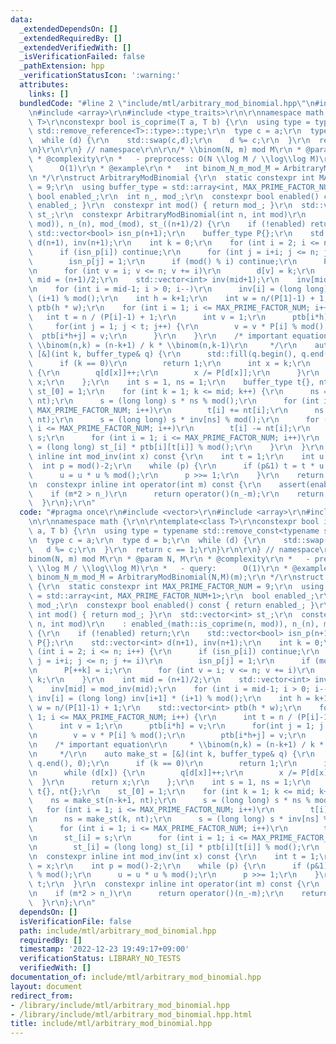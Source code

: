 ```yaml
---
data:
  _extendedDependsOn: []
  _extendedRequiredBy: []
  _extendedVerifiedWith: []
  _isVerificationFailed: false
  _pathExtension: hpp
  _verificationStatusIcon: ':warning:'
  attributes:
    links: []
  bundledCode: "#line 2 \"include/mtl/arbitrary_mod_binomial.hpp\"\n#include <vector>\r\
    \n#include <array>\r\n#include <type_traits>\r\n\r\nnamespace math {\r\n\r\ntemplate<class\
    \ T>\r\nconstexpr bool is_coprime(T a, T b) {\r\n  using type = typename std::remove_const<typename\
    \ std::remove_reference<T>::type>::type;\r\n  type c = a;\r\n  type d = b;\r\n\
    \  while (d) {\r\n    std::swap(c,d);\r\n    d %= c;\r\n  }\r\n  return c == 1;\r\
    \n}\r\n\r\n} // namespace\r\n\r\n/* \\binom(N, m) mod M\r\n * @param N, M\r\n\
    \ * @complexity\r\n *   - preprocess: O(N \\log M / \\log\\log M)\r\n *   - query:\
    \      O(1)\r\n * @example\r\n *   int binom_N_m_mod_M = ArbitraryModBinomial(N,M)(m);\r\
    \n */\r\nstruct ArbitraryModBinomial {\r\n  static constexpr int MAX_PRIME_FACTOR_NUM\
    \ = 9;\r\n  using buffer_type = std::array<int, MAX_PRIME_FACTOR_NUM+1>;\r\n \
    \ bool enabled_;\r\n  int n_, mod_;\r\n  constexpr bool enabled() const { return\
    \ enabled_; }\r\n  constexpr int mod() { return mod_; }\r\n  std::vector<int>\
    \ st_;\r\n  constexpr ArbitraryModBinomial(int n, int mod)\r\n    : enabled_(math::is_coprime(n,\
    \ mod)), n_(n), mod_(mod), st_((n+1)/2) {\r\n    if (!enabled) return;\r\n   \
    \ std::vector<bool> isn_p(n+1);\r\n    buffer_type P{};\r\n    std::vector<int>\
    \ d(n+1), inv(n+1);\r\n    int k = 0;\r\n    for (int i = 2; i <= n; i++) {\r\n\
    \      if (isn_p[i]) continue;\r\n      for (int j = i+i; j <= n; j += i)\r\n\
    \        isn_p[j] = 1;\r\n      if (mod() % i) continue;\r\n      P[++k] = i;\r\
    \n      for (int v = i; v <= n; v += i)\r\n        d[v] = k;\r\n    }\r\n    int\
    \ mid = (n+1)/2;\r\n    std::vector<int> inv(mid+1);\r\n    inv[mid] = mod_inv(mid);\r\
    \n    for (int i = mid-1; i > 0; i--)\r\n      inv[i] = (long long) inv[i+1] *\
    \ (i+1) % mod();\r\n    int h = k+1;\r\n    int w = n/(P[1]-1) + 1;\r\n    std::vector<int>\
    \ ptb(h * w);\r\n    for (int i = 1; i <= MAX_PRIME_FACTOR_NUM; i++) {\r\n   \
    \   int t = n / (P[i]-1) + 1;\r\n      int v = 1;\r\n      ptb[i*h] = v;\r\n \
    \     for(int j = 1; j < t; j++) {\r\n        v = v * P[i] % mod();\r\n      \
    \  ptb[i*h+j] = v;\r\n      }\r\n    }\r\n    /* important equation\r\n     *\
    \ \\binom(n,k) = (n-k+1) / k * \\binom(n,k-1)\r\n     */\r\n    auto make_st =\
    \ [&](int k, buffer_type& q) {\r\n      std::fill(q.begin(), q.end(), 0);\r\n\
    \      if (k == 0)\r\n        return 1;\r\n      int x = k;\r\n      while (d[x])\
    \ {\r\n        q[d[x]]++;\r\n        x /= P[d[x]];\r\n      }\r\n      return\
    \ x;\r\n    };\r\n    int s = 1, ns = 1;\r\n    buffer_type t{}, nt{};\r\n   \
    \ st_[0] = 1;\r\n    for (int k = 1; k <= mid; k++) {\r\n      ns = make_st(n-k+1,\
    \ nt);\r\n      s = (long long) s * ns % mod();\r\n      for (int i = 1; i <=\
    \ MAX_PRIME_FACTOR_NUM; i++)\r\n        t[i] += nt[i];\r\n      ns = make_st(k,\
    \ nt);\r\n      s = (long long) s * inv[ns] % mod();\r\n      for (int i = 1;\
    \ i <= MAX_PRIME_FACTOR_NUM; i++)\r\n        t[i] -= nt[i];\r\n      st_[i] =\
    \ s;\r\n      for (int i = 1; i <= MAX_PRIME_FACTOR_NUM; i++)\r\n        st_[i]\
    \ = (long long) st_[i] * ptb[i][t[i]] % mod();\r\n    }\r\n  }\r\n  constexpr\
    \ inline int mod_inv(int x) const {\r\n    int t = 1;\r\n    int u = x;\r\n  \
    \  int p = mod()-2;\r\n    while (p) {\r\n      if (p&1) t = t * u % mod();\r\n\
    \      u = u * u % mod();\r\n      p >>= 1;\r\n    }\r\n    return t;\r\n  }\r\
    \n  constexpr inline int operator(int m) const {\r\n    assert(enabled());\r\n\
    \    if (m*2 > n_)\r\n      return operator()(n_-m);\r\n    return st_[m];\r\n\
    \  }\r\n};\r\n"
  code: "#pragma once\r\n#include <vector>\r\n#include <array>\r\n#include <type_traits>\r\
    \n\r\nnamespace math {\r\n\r\ntemplate<class T>\r\nconstexpr bool is_coprime(T\
    \ a, T b) {\r\n  using type = typename std::remove_const<typename std::remove_reference<T>::type>::type;\r\
    \n  type c = a;\r\n  type d = b;\r\n  while (d) {\r\n    std::swap(c,d);\r\n \
    \   d %= c;\r\n  }\r\n  return c == 1;\r\n}\r\n\r\n} // namespace\r\n\r\n/* \\\
    binom(N, m) mod M\r\n * @param N, M\r\n * @complexity\r\n *   - preprocess: O(N\
    \ \\log M / \\log\\log M)\r\n *   - query:      O(1)\r\n * @example\r\n *   int\
    \ binom_N_m_mod_M = ArbitraryModBinomial(N,M)(m);\r\n */\r\nstruct ArbitraryModBinomial\
    \ {\r\n  static constexpr int MAX_PRIME_FACTOR_NUM = 9;\r\n  using buffer_type\
    \ = std::array<int, MAX_PRIME_FACTOR_NUM+1>;\r\n  bool enabled_;\r\n  int n_,\
    \ mod_;\r\n  constexpr bool enabled() const { return enabled_; }\r\n  constexpr\
    \ int mod() { return mod_; }\r\n  std::vector<int> st_;\r\n  constexpr ArbitraryModBinomial(int\
    \ n, int mod)\r\n    : enabled_(math::is_coprime(n, mod)), n_(n), mod_(mod), st_((n+1)/2)\
    \ {\r\n    if (!enabled) return;\r\n    std::vector<bool> isn_p(n+1);\r\n    buffer_type\
    \ P{};\r\n    std::vector<int> d(n+1), inv(n+1);\r\n    int k = 0;\r\n    for\
    \ (int i = 2; i <= n; i++) {\r\n      if (isn_p[i]) continue;\r\n      for (int\
    \ j = i+i; j <= n; j += i)\r\n        isn_p[j] = 1;\r\n      if (mod() % i) continue;\r\
    \n      P[++k] = i;\r\n      for (int v = i; v <= n; v += i)\r\n        d[v] =\
    \ k;\r\n    }\r\n    int mid = (n+1)/2;\r\n    std::vector<int> inv(mid+1);\r\n\
    \    inv[mid] = mod_inv(mid);\r\n    for (int i = mid-1; i > 0; i--)\r\n     \
    \ inv[i] = (long long) inv[i+1] * (i+1) % mod();\r\n    int h = k+1;\r\n    int\
    \ w = n/(P[1]-1) + 1;\r\n    std::vector<int> ptb(h * w);\r\n    for (int i =\
    \ 1; i <= MAX_PRIME_FACTOR_NUM; i++) {\r\n      int t = n / (P[i]-1) + 1;\r\n\
    \      int v = 1;\r\n      ptb[i*h] = v;\r\n      for(int j = 1; j < t; j++) {\r\
    \n        v = v * P[i] % mod();\r\n        ptb[i*h+j] = v;\r\n      }\r\n    }\r\
    \n    /* important equation\r\n     * \\binom(n,k) = (n-k+1) / k * \\binom(n,k-1)\r\
    \n     */\r\n    auto make_st = [&](int k, buffer_type& q) {\r\n      std::fill(q.begin(),\
    \ q.end(), 0);\r\n      if (k == 0)\r\n        return 1;\r\n      int x = k;\r\
    \n      while (d[x]) {\r\n        q[d[x]]++;\r\n        x /= P[d[x]];\r\n    \
    \  }\r\n      return x;\r\n    };\r\n    int s = 1, ns = 1;\r\n    buffer_type\
    \ t{}, nt{};\r\n    st_[0] = 1;\r\n    for (int k = 1; k <= mid; k++) {\r\n  \
    \    ns = make_st(n-k+1, nt);\r\n      s = (long long) s * ns % mod();\r\n   \
    \   for (int i = 1; i <= MAX_PRIME_FACTOR_NUM; i++)\r\n        t[i] += nt[i];\r\
    \n      ns = make_st(k, nt);\r\n      s = (long long) s * inv[ns] % mod();\r\n\
    \      for (int i = 1; i <= MAX_PRIME_FACTOR_NUM; i++)\r\n        t[i] -= nt[i];\r\
    \n      st_[i] = s;\r\n      for (int i = 1; i <= MAX_PRIME_FACTOR_NUM; i++)\r\
    \n        st_[i] = (long long) st_[i] * ptb[i][t[i]] % mod();\r\n    }\r\n  }\r\
    \n  constexpr inline int mod_inv(int x) const {\r\n    int t = 1;\r\n    int u\
    \ = x;\r\n    int p = mod()-2;\r\n    while (p) {\r\n      if (p&1) t = t * u\
    \ % mod();\r\n      u = u * u % mod();\r\n      p >>= 1;\r\n    }\r\n    return\
    \ t;\r\n  }\r\n  constexpr inline int operator(int m) const {\r\n    assert(enabled());\r\
    \n    if (m*2 > n_)\r\n      return operator()(n_-m);\r\n    return st_[m];\r\n\
    \  }\r\n};\r\n"
  dependsOn: []
  isVerificationFile: false
  path: include/mtl/arbitrary_mod_binomial.hpp
  requiredBy: []
  timestamp: '2022-12-23 19:49:17+09:00'
  verificationStatus: LIBRARY_NO_TESTS
  verifiedWith: []
documentation_of: include/mtl/arbitrary_mod_binomial.hpp
layout: document
redirect_from:
- /library/include/mtl/arbitrary_mod_binomial.hpp
- /library/include/mtl/arbitrary_mod_binomial.hpp.html
title: include/mtl/arbitrary_mod_binomial.hpp
---
```


